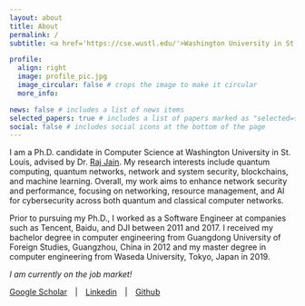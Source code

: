 ```yaml
---
layout: about
title: About
permalink: /
subtitle: <a href='https://cse.wustl.edu/'>Washington University in St. Louis</a>. zebo {at} wustl.edu.

profile:
  align: right
  image: profile_pic.jpg
  image_circular: false # crops the image to make it circular
  more_info: 

news: false # includes a list of news items
selected_papers: true # includes a list of papers marked as "selected={true}"
social: false # includes social icons at the bottom of the page
---
```


I am a Ph.D. candidate in Computer Science at Washington University in St. Louis, advised by Dr. [Raj Jain](https://www.cse.wustl.edu/~jain/). My research interests include quantum computing, quantum networks, network and system security, blockchains, and machine learning. Overall, my work aims to enhance network security and performance, focusing on networking, resource management, and AI for cybersecurity across both quantum and classical computer networks.

Prior to pursuing my Ph.D., I worked as a Software Engineer at companies such as Tencent, Baidu, and DJI between 2011 and 2017. I received my bachelor degree in computer engineering from Guangdong University of Foreign Studies, Guangzhou, China in 2012 and my master degree in computer engineering from Waseda University, Tokyo, Japan in 2019.

<em>I am currently on the job market!</em>

[Google Scholar](https://scholar.google.com/citations?user=gba_8H8AAAAJ) <span style="padding: 0 10px;">|</span> [Linkedin](https://www.linkedin.com/in/zebo-yang-8232a919/) <span style="padding: 0 10px;">|</span> [Github](https://github.com/zebo)
